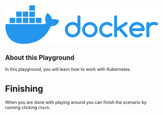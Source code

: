 ![Kubernetes Logo](../../assets/logos/docker.png)

## About this Playground

In this playground, you will learn how to work with Kubernetes.

# Finishing

When you are done with playing around you can finish the scenario by running clicking `Check`.